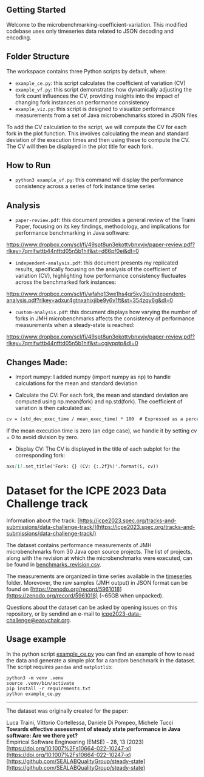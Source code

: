 
## Getting Started

Welcome to the microbenchmarking-coefficient-variation.  This modified codebase uses only timeseries data related to JSON decoding and encoding.

## Folder Structure

The workspace contains three Python scripts by default, where:

- `example_ce.py`: this script calculates the coefficient of variation (CV)
- `example_vf.py`: this script demonstrates how dynamically adjusting the fork count influences the CV, providing insights into the impact of changing fork instances on performance consistency
- `example_viz.py`: this script is designed to visualize performance measurements from a set of Java microbenchmarks stored in JSON files

To add the CV calculation to the script, we will compute the CV for each fork in the plot function.  This involves calculating the mean and standard deviation of the execution times and then using these to compute the CV. The CV will then be displayed in the plot title for each fork.

## How to Run

- `python3 example_vf.py`: this command will display the performance consistency across a series of fork instance time series

## Analysis

- `paper-review.pdf`: this document provides a general review of the Traini Paper, focusing on its key findings, methodology, and implications for performance benchmarking in Java software:

https://www.dropbox.com/scl/fi/49spt8un3ekottvbnxvjv/paper-review.pdf?rlkey=7qmlfwttb44nfttd05n5b1hif&st=d66pf0ei&dl=0

- `independent-analysis.pdf`: this document presents my replicated results, specifically focusing on the analysis of the coefficient of variation (CV), highlighting how performance consistency fluctuates across the benchmarked fork instances:

https://www.dropbox.com/scl/fi/wfahq13we1hs4gr5ky3lo/independent-analysis.pdf?rlkey=adxur4gtnxahixjibe9y6v1ft&st=354zqy6g&dl=0

- `custom-analysis.pdf`: this document displays how varying the number of forks in JMH microbenchmarks affects the consistency of performance measurements when a steady-state is reached:

https://www.dropbox.com/scl/fi/49spt8un3ekottvbnxvjv/paper-review.pdf?rlkey=7qmlfwttb44nfttd05n5b1hif&st=cgjypptp&dl=0

## Changes Made:

- Import numpy: I added numpy (import numpy as np) to handle calculations for the mean and standard deviation

- Calculate the CV: For each fork, the mean and standard deviation are computed using np.mean(fork) and np.std(fork).  The coefficient of variation is then calculated as:

```markdown
cv = (std_dev_exec_time / mean_exec_time) * 100  # Expressed as a percentage
```

If the mean execution time is zero (an edge case), we handle it by setting cv = 0 to avoid division by zero.

- Display CV: The CV is displayed in the title of each subplot for the corresponding fork:

```markdown
axs[i].set_title('Fork: {} (CV: {:.2f}%)'.format(i, cv))
```

# Dataset for the ICPE 2023 Data Challenge track

Information about the track:
[https://icpe2023.spec.org/tracks-and-submissions/data-challenge-track/](https://icpe2023.spec.org/tracks-and-submissions/data-challenge-track/)

The dataset contains performance measurements of JMH microbenchmarks from 30 Java open source projects. The list of projects, along with the revision at which the microbenchmarks were executed, can be found in [benchmarks_revision.csv](benchmarks_revision.csv).

The measurements are organized in time series available in the [timeseries](timeseries) folder. Morevover, the raw samples (JMH output) in JSON format can be found on [https://zenodo.org/record/5961018](https://zenodo.org/record/5961018) (~65GB when unpacked).

Questions about the dataset can be asked by opening issues on this repository, or by sendind an e-mail to icpe2023-data-challenge@easychair.org.

## Usage example

In the python script [example_ce.py](example_ce.py) you can find an example of how to read the data and generate a simple plot for a random benchmark in the dataset. The script requires `pandas` and `matplotlib`:
```
python3 -m venv .venv
source .venv/bin/activate
pip install -r requirements.txt
python example_ce.py
```

---

The dataset was originally created for the paper:

Luca Traini, Vittorio Cortellessa, Daniele Di Pompeo, Michele Tucci  
**Towards effective assessment of steady state performance in Java software: Are we there yet?**  
Empirical Software Engineering (EMSE) - 28, 13 (2023)  
[https://doi.org/10.1007%2Fs10664-022-10247-x](https://doi.org/10.1007%2Fs10664-022-10247-x)  
[https://github.com/SEALABQualityGroup/steady-state](https://github.com/SEALABQualityGroup/steady-state)
